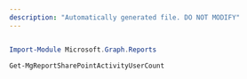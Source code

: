 ```yaml
---
description: "Automatically generated file. DO NOT MODIFY"
---
```


```powershell

Import-Module Microsoft.Graph.Reports

Get-MgReportSharePointActivityUserCount

```